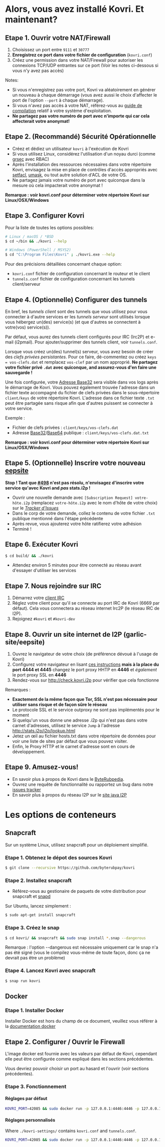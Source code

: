 # Alors, vous avez installé Kovri. Et maintenant?

## Etape 1. Ouvrir votre NAT/Firewall
1. Choisissez un port entre `9111` et `30777`
2. **Enregistrez ce port dans votre fichier de configuration** (`kovri.conf`)
3. Créez une permission dans votre NAT/Firewall pour autoriser les connexions TCP/UDP entrantes sur ce port (Voir les notes ci-dessous si vous n'y avez pas accès)

Notes:

- Si vous n'enregistrez pas votre port, Kovri va aléatoirement en générer un nouveau à chaque démarrage (vous avez aussi le choix d'affecter le port de l'option `--port` à chaque démarrage).
- Si vous n'avez pas accès à votre NAT, référez-vous au [guide de compilation](https://github.com/byterubpay/kovri-docs/blob/master/i18n/fr/building.md) relatif à votre système d'exploitation.
- **Ne partagez pas votre numéro de port avec n'importe qui car cela affecterait votre anonymat!**

## Etape 2. (Recommandé) Sécurité Opérationnelle

- Créez et dédiez un utilisateur `kovri` à l'exécution de Kovri
- Si vous utilisez Linux, considérez l'utilisation d'un noyau durci (comme [grsec](https://en.wikibooks.org/wiki/Grsecurity) avec RBAC)
- Après l'installation des ressources nécessaires dans votre répertoire Kovri, envisagez la mise en place de contrôles d'accès appropriés avec [setfacl](https://linux.die.net/man/1/setfacl), [umask](https://en.wikipedia.org/wiki/Umask), ou tout autre solution d'ACL de votre OS.
- Ne partagez jamais votre numéro de port avec quiconque dans la mesure où cela impacterait votre anonymat !

**Remarque : voir kovri.conf pour déterminer votre répertoire Kovri sur Linux/OSX/Windows**

## Etape 3. Configurer Kovri

Pour la liste de toutes les options possibles:

```bash
# Linux / macOS / *BSD
$ cd ~/bin && ./kovri --help
```

```bash
# Windows (PowerShell / MSYS2)
$ cd "C:\Program Files\Kovri" ; ./kovri.exe --help
```

Pour des précisions détaillées concernant chaque option:

- `kovri.conf` fichier de configuration concernant le routeur et le client
- `tunnels.conf` fichier de configuration concernant les tunnels client/serveur

## Etape 4. (Optionnelle) Configurer des tunnels

En bref, les *tunnels client* sont des tunnels que vous utilisez pour vous connecter à d'autre services er les *tunnels serveur* sont utilisés lorsque vous hébergez un(des) service(s) (et que d'autres se connectent à votre(vos) service(s)).

Par défaut, vous aurez des tunnels client configurés pour IRC (Irc2P) et e-mail (i2pmail). Pour ajouter/supprimer des tunnels client, voir `tunnels.conf`.

Lorsque vous créez un(des) tunnel(s) serveur, vous avez besoin de créer des *clefs privées persistantes*. Pour ce faire, dé-commentez ou créez `keys = vos-clefs.dat` et remplacez `vos-clef` par un nom approprié. **Ne partagez votre fichier privé `.dat` avec quiconque, and assurez-vous d'en faire une sauvegarde !**

Une fois configurée, votre [Adresse Base32](https://getbyterub.org/resources/byterubpedia/base32-address) sera visible dans vos logs après le démarrage de Kovri. Vous pouvez également trouvée l'adresse dans un fichier texte accompagné du fichier de clefs privées dans le sous-répertoire `client/keys` de votre répertoire Kovri. L'adresse dans ce fichier texte `.txt` peut être partagée sans risque afin que d'autres puissent se connecter à votre service.

Exemple :

- Fichier de clefs privées : `client/keys/vos-clefs.dat`
- Adresse [Base32](https://getbyterub.org/resources/byterubpedia/base32-address)/[Base64](https://getbyterub.org/resources/byterubpedia/base64-address) publique : `client/keys/vos-clefs.dat.txt`

**Remarque : voir kovri.conf pour déterminer votre répertoire Kovri sur Linux/OSX/Windows**

## Etape 5. (Optionnelle) Inscrire votre nouveau [eepsite](https://getbyterub.org/resources/byterubpedia/eepsite)

**Stop ! Tant que [#498](https://github.com/byterubpay/kovri/issues/498) n'est pas résolu, n'envisagez d'inscrire votre service qu'avec Kovri and *pas* stats.i2p !**

- Ouvrir une nouvelle demande avec `[Subscription Request] votre-hôte.i2p` (remplacez `votre-hôte.i2p` avec le nom d'hôte de votre choix) sur le [*Tracker d'Issues*](https://github.com/byterubpay/kovri/issues/)
- Dans le corp de votre demande, collez le contenu de votre fichier `.txt` publique mentionné dans l'étape précédente
- Après revue, vous ajouterez votre hôte ratifierez votre adhésion
- Terminé !

## Etape 6. Exécuter Kovri
```bash
$ cd build/ && ./kovri
```
- Attendez environ 5 minutes pour être connecté au réseau avant d'essayer d'utiliser les services

## Etape 7. Nous rejoindre sur IRC
1. Démarrez votre [client IRC](https://en.wikipedia.org/wiki/List_of_IRC_clients)
2. Réglez votre client pour qu'il se connecte au port IRC de Kovri (6669 par défaut). Cela vous connectera au réseau internet Irc2P (le réseau IRC de I2P).
3. Rejoignez `#kovri` et `#kovri-dev`

## Etape 8. Ouvrir un site internet de I2P (garlic-site/eepsite)
1. Ouvrez le navigateur de votre choix (de préférence dévoué à l'usage de Kovri)
2. Configurez votre navigateur en lisant [ces instructions](https://geti2p.net/fr/about/browser-config) **mais à la place du port 4444 et 4445** changez le port proxy HHTP en **4446** et *également* le port proxy SSL en **4446**
3. Rendez-vous sur http://check.kovri.i2p pour vérifier que cela fonctionne

Remarques :

- **Exactement de la même façon que Tor, SSL n'est pas nécessaire pour utiliser sans risque et de façon sûre le réseau**
- Le protocole SSL et le service outproxy ne sont pas implémentés pour le moment
- Si quelqu'un vous donne une adresse .i2p qui n'est pas dans votre carnet d'adresses, utilisez le service `Jump` à l'adresse http://stats.i2p/i2p/lookup.html
- Jetez un œil au fichier hosts.txt dans votre répertoire de données pour voir une liste de sites par défaut que vous pouvez visiter.
- Enfin, le Proxy HTTP et le carnet d'adresse sont en cours de développement.

## Etape 9. Amusez-vous!
- En savoir plus à propos de Kovri dans le [ByteRubpedia](https://getbyterub.org/resources/byterubpedia/kovri.html).
- Ouvrez une requête de fonctionnalité ou rapportez un bug dans notre [issues tracker](https://github.com/byterubpay/kovri/issues)
- En savoir plus à propos du réseau I2P sur le [site java I2P](https://geti2p.net/en/docs)

# Les options de conteneurs

## Snapcraft

Sur un système Linux, utilisez snapcraft pour un déploiement simplifié.

### Etape 1. Obtenez le dépot des sources Kovri

```bash
$ git clone --recursive https://github.com/byterubpay/kovri
```

### Etape 2. Installez snapcraft

- Référez-vous au gestionaire de paquets de votre distribution pour snapcraft et [snapd](https://snapcraft.io/docs/core/install)

Sur Ubuntu, lancez simplement :
```bash
$ sudo apt-get install snapcraft
```

### Etape 3. Créez le snap

```bash
$ cd kovri/ && snapcraft && sudo snap install *.snap --dangerous
```
Remarque : l'option --dangerous est nécessaire uniquement car le snap n'a pas été signé (vous le compilez vous-même de toute façon, donc ça ne devrait pas être un problème)

### Etape 4. Lancez Kovri avec snapcraft

```bash
$ snap run kovri
```

## Docker

### Etape 1. Installer Docker
Installer Docker est hors du champ de ce document, veuillez vous référer à la [documentation docker](https://docs.docker.com/engine/installation/)

## Etape 2. Configurer / Ouvrir le Firewall

L'image docker est fournie avec les valeurs par défaut de Kovri, cependant elle peut être configurée comme expliqué dans les sections précédentes.

Vous devriez pouvoir choisir un port au hasard et l'ouvrir (voir sections précédentes).

### Etape 3. Fonctionnement

#### Réglages par défaut
```bash
KOVRI_PORT=42085 && sudo docker run -p 127.0.0.1:4446:4446 -p 127.0.0.1:6669:6669 -p $KOVRI_PORT --env KOVRI_PORT=$KOVRI_PORT geti2p/kovri
```

#### Réglages personnalisés
Where `./kovri-settings/` contains `kovri.conf` and `tunnels.conf`.
```bash
KOVRI_PORT=42085 && sudo docker run -p 127.0.0.1:4446:4446 -p 127.0.0.1:6669:6669 -p $KOVRI_PORT --env KOVRI_PORT=$KOVRI_PORT -v kovri-settings:/home/kovri/.kovri/config:ro geti2p/kovri
```
